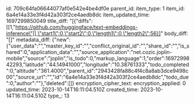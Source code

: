 id: 709c64fa06644077af0e542e4be4df0e
parent_id: 
item_type: 1
item_id: 6a4e14a33e3f4d42a303f2ce4aedb8dc
item_updated_time: 1697299850049
title_diff: "[{\"diffs\":[[1,\"https://github.com/huggingface/text-embeddings-inference\"]],\"start1\":0,\"start2\":0,\"length1\":0,\"length2\":56}]"
body_diff: "[]"
metadata_diff: {"new":{"user_data":"","master_key_id":"","conflict_original_id":"","share_id":"","is_shared":0,"application_data":"","source_application":"net.cozic.joplin-mobile","source":"joplin","is_todo":0,"markup_language":1,"order":1697299842293,"latitude":"44.14941000","longitude":"10.38761333","todo_completed":0,"altitude":"361.4000","parent_id":"2943428fa88c4f4c8a8ab3dce9498c00","source_url":"","id":"6a4e14a33e3f4d42a303f2ce4aedb8dc","todo_due":0,"author":""},"deleted":[]}
encryption_cipher_text: 
encryption_applied: 0
updated_time: 2023-10-14T16:11:04.510Z
created_time: 2023-10-14T16:11:04.510Z
type_: 13